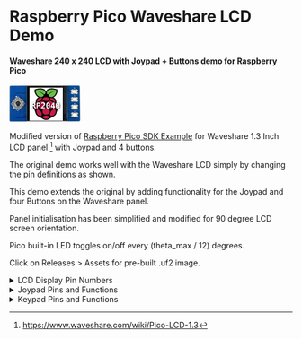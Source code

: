 # Raspberry Pico Waveshare LCD Demo
#### Waveshare 240 x 240 LCD with Joypad + Buttons demo for Raspberry Pico

<img src="Graphics/Pico-LCD-RP2040.png" alt="Waveshare LCD" title="Waveshare LCD" width="25%" height="25%">

Modified version of [Raspberry Pico SDK Example](https://github.com/raspberrypi/pico-examples/tree/master/pio/st7789_lcd) for
Waveshare 1.3 Inch LCD panel [^1] with Joypad and 4 buttons.

The original demo works well with the Waveshare LCD simply by changing the pin definitions as shown.

This demo extends the original by adding functionality for the Joypad and four Buttons on the Waveshare panel.

Panel initialisation has been simplified and modified for 90 degree LCD screen orientation.

Pico built-in LED toggles on/off every (theta_max / 12) degrees.

Click on Releases > Assets for pre-built .uf2 image.

<details><summary>LCD Display Pin Numbers</summary>
<p>
  
| Function   | Original Demo Pin | Waveshare Panel Pin | 
|------------|:-----------------:| :------------------:|
| `DC`       |        3          |         8           |
| `CS`       |        2          |         9           |
| `CLK`      |        1          |         10          |
| `DIN`      |        0          |         11          |
| `RESET`    |        4          |         12          |
| `BL`       |        5          |         13          |

</p>
</details>

<details><summary>Joypad Pins and Functions</summary>
<p>

| Pin | Joypad     | Function              |
|:---:|------------|-----------------------|
|  2  | `UP`       |  Static Image - Up    |
| 18  | `DOWN`     |  Static Image - Down  |
| 16  | `LEFT`     |  Static Image - Left  |
| 20  | `RIGHT`    |  Static Image - Right |
|  3  | `CENTRE`   |  (Re)Start Animation  | 

</p>
</details>

<details><summary>Keypad Pins and Functions</summary>
<p>

| Pin | Keypad     | Function              |
|:---:|:----------:|-----------------------|
| 15  | `A`        | Speed up / slow down  |
| 17  | `B`        | Slow down / speed up  |
| 19  | `X`        | Stop Animation        |
| 21  | `Y`        | Animation Direction   |

</p>
</details>

[^1]:https://www.waveshare.com/wiki/Pico-LCD-1.3



